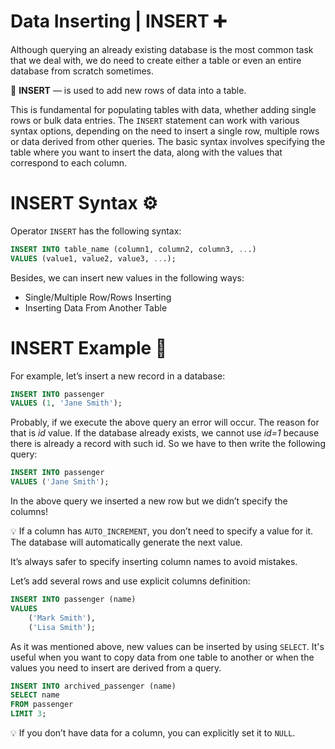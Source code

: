 # Data Inserting | INSERT ➕

Although querying an already existing database is the most common task that we deal with, we do need to create either a table or even an entire database from scratch sometimes. 

<aside>

📖 **INSERT** — is used to add new rows of data into a table.

</aside>

This is fundamental for populating tables with data, whether adding single rows or bulk data entries. The `INSERT` statement can work with various syntax options, depending on the need to insert a single row, multiple rows or data derived from other queries. The basic syntax involves specifying the table where you want to insert the data, along with the values that correspond to each column.

# INSERT Syntax ⚙️

Operator `INSERT` has the following syntax:

```sql
INSERT INTO table_name (column1, column2, column3, ...)
VALUES (value1, value2, value3, ...);
```

Besides, we can insert new values in the following ways:

- Single/Multiple Row/Rows Inserting
- Inserting Data From Another Table

# INSERT Example 🧪

For example, let’s insert a new record in a database:

```sql
INSERT INTO passenger
VALUES (1, 'Jane Smith');
```

Probably, if we execute the above query an error will occur. The reason for that is _id_ value. If the database already exists, we cannot use _id=1_ because there is already a record with such id. So we have to then write the following query:

```sql
INSERT INTO passenger
VALUES ('Jane Smith');
```

In the above query we inserted a new row but we didn’t specify the columns!

<aside>

💡 
If a column has `AUTO_INCREMENT`, you don’t need to specify a value for it. The database will automatically generate the next value.

It’s always safer to specify inserting column names to avoid mistakes.

</aside>


Let’s add several rows and use explicit columns definition:

```sql
INSERT INTO passenger (name)
VALUES
    ('Mark Smith'),
    ('Lisa Smith');
```

As it was mentioned above, new values can be inserted by using `SELECT`. It's useful when you want to copy data from one table to another or when the values you need to insert are derived from a query. 

```sql
INSERT INTO archived_passenger (name)
SELECT name
FROM passenger 
LIMIT 3;
```

<aside>

💡 If you don’t have data for a column, you can explicitly set it to `NULL`.

</aside>